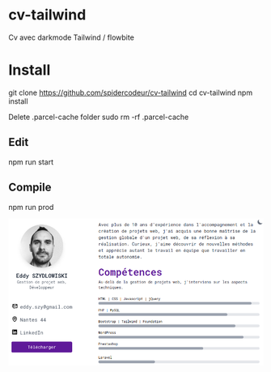 # cv-tailwind

Cv avec darkmode
Tailwind / flowbite

<h1>Install</h1>

git clone https://github.com/spidercodeur/cv-tailwind
cd cv-tailwind
npm install 

Delete .parcel-cache folder
sudo rm -rf .parcel-cache


<h2>Edit</h2>
npm run start

<h2>Compile</h2>
npm run prod

![alt text](https://raw.githubusercontent.com/spidercodeur/cv-tailwind/main/src/img/cv-developpeur-tailwind.png)
